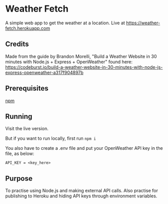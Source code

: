 # Weather Fetch

A simple web app to get the weather at a location. Live at https://weather-fetch.herokuapp.com

## Credits

Made from the guide by Brandon Morelli, "Build a Weather Website in 30 minutes with Node.js + Express + OpenWeather" found here:
https://codeburst.io/build-a-weather-website-in-30-minutes-with-node-js-express-openweather-a317f904897b

## Prerequisites

[npm](https://www.npmjs.com/get-npm)

## Running

Visit the live version.

But if you want to run locally, first run `npm i`

You also have to create a .env file and put your OpenWeather API key in the file, as below:

```properties
API_KEY = <key_here>
```

## Purpose

To practise using Node.js and making external API calls. Also practise for publishing to Heroku and hiding API keys through environment variables.
